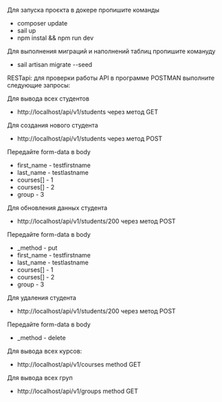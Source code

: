 
Для запуска проєкта в докере пропишите команды
 - composer update
 - sail up
 - npm instal && npm run dev


Для выполнения миграций и наполнений таблиц пропишите комануду
 - sail artisan migrate --seed


RESTapi:
для проверки работы API в программе POSTMAN 
выполните следующие запросы:

Для вывода всех студентов
 - http://localhost/api/v1/students через метод GET 

Для создания нового студента
 - http://localhost/api/v1/students через метод POST

Передайте form-data в body
 - first_name  - testfirstname
 - last_name - testlastname
 - courses[] - 1
 - courses[] - 2
 - group - 3


Для обновления данных студента
 - http://localhost/api/v1/students/200 через метод POST

Передайте form-data в body
- _method - put
- first_name  - testfirstname
- last_name - testlastname
- courses[] - 1
- courses[] - 2
- group - 3

Для удаления студента 
 - http://localhost/api/v1/students/200 через метод POST

Передайте form-data в body
- _method - delete

Для вывода всех курсов:
 - http://localhost/api/v1/courses method GET

Для вывода всех груп
 - http://localhost/api/v1/groups method GET


